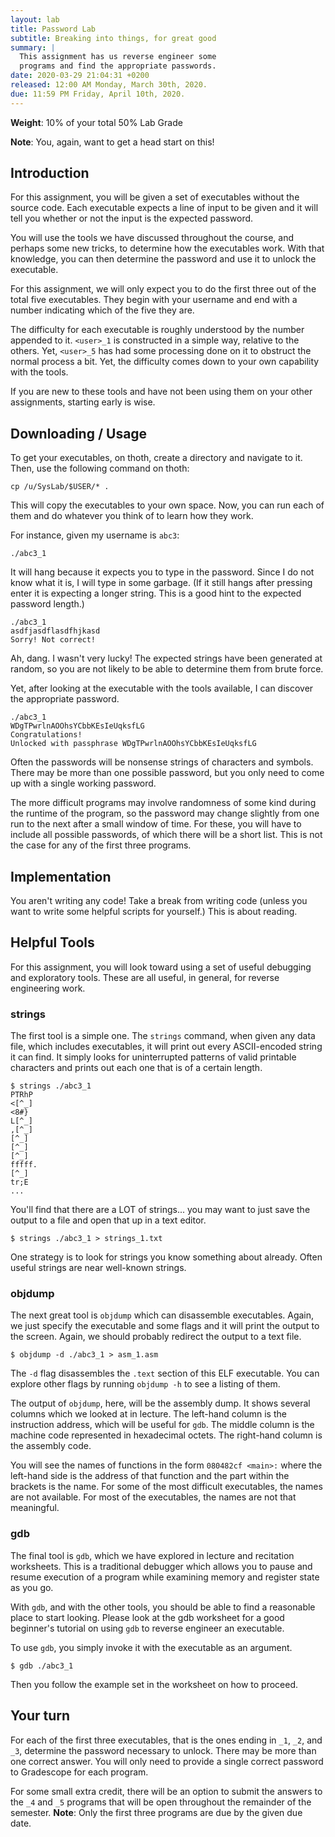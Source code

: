 ```yaml
---
layout: lab
title: Password Lab
subtitle: Breaking into things, for great good
summary: |
  This assignment has us reverse engineer some
  programs and find the appropriate passwords.
date: 2020-03-29 21:04:31 +0200
released: 12:00 AM Monday, March 30th, 2020.
due: 11:59 PM Friday, April 10th, 2020.
---
```


**Weight**: 10% of your total 50% Lab Grade

**Note**: You, again, want to get a head start on this!

## Introduction

For this assignment, you will be given a set of executables without the source
code. Each executable expects a line of input to be given and it will tell you
whether or not the input is the expected password.

You will use the tools we have discussed throughout the course, and perhaps
some new tricks, to determine how the executables work. With that knowledge, you
can then determine the password and use it to unlock the executable.

For this assignment, we will only expect you to do the first three out of the
total five executables. They begin with your username and end with a number
indicating which of the five they are.

The difficulty for each executable is roughly understood by the number appended
to it. `<user>_1` is constructed in a simple way, relative to the others. Yet,
`<user>_5` has had some processing done on it to obstruct the normal process a
bit. Yet, the difficulty comes down to your own capability with the tools.

If you are new to these tools and have not been using them on your other
assignments, starting early is wise.

## Downloading / Usage

To get your executables, on thoth, create a directory and navigate to it. Then,
use the following command on thoth:

```
cp /u/SysLab/$USER/* .
```

This will copy the executables to your own space. Now, you can run each of them
and do whatever you think of to learn how they work.

For instance, given my username is `abc3`:

```
./abc3_1

```

It will hang because it expects you to type in the password. Since I do not know
what it is, I will type in some garbage. (If it still hangs after pressing enter
it is expecting a longer string. This is a good hint to the expected password
length.)

```
./abc3_1
asdfjasdflasdfhjkasd
Sorry! Not correct!
```

Ah, dang. I wasn't very lucky! The expected strings have been generated at
random, so you are not likely to be able to determine them from brute force.

Yet, after looking at the executable with the tools available, I can discover
the appropriate password.

```
./abc3_1
WDgTPwrlnAOOhsYCbbKEsIeUqksfLG
Congratulations!
Unlocked with passphrase WDgTPwrlnAOOhsYCbbKEsIeUqksfLG
```

Often the passwords will be nonsense strings of characters and symbols. There
may be more than one possible password, but you only need to come up with a
single working password.

The more difficult programs may involve randomness of
some kind during the runtime of the program, so the password may change slightly
from one run to the next after a small window of time. For these, you will have
to include all possible passwords, of which there will be a short list. This
is not the case for any of the first three programs.

## Implementation

You aren't writing any code! Take a break from writing code (unless you want to
write some helpful scripts for yourself.) This is about reading.

## Helpful Tools

For this assignment, you will look toward using a set of useful debugging and
exploratory tools. These are all useful, in general, for reverse engineering
work.

### strings

The first tool is a simple one. The `strings` command, when given any data file,
which includes executables, it will print out every ASCII-encoded string it can
find. It simply looks for uninterrupted patterns of valid printable characters
and prints out each one that is of a certain length.

```
$ strings ./abc3_1
PTRhP
<[^_]
<8#}
L[^_]
,[^_]
[^_]
[^_]
[^_]
fffff.
[^_]
tr;E
...
```

You'll find that there are a LOT of strings... you may want to just save the
output to a file and open that up in a text editor.

```
$ strings ./abc3_1 > strings_1.txt
```

One strategy is to look for strings you know something about already. Often
useful strings are near well-known strings.

### objdump

The next great tool is `objdump` which can disassemble executables. Again, we
just specify the executable and some flags and it will print the output to the
screen. Again, we should probably redirect the output to a text file.

```
$ objdump -d ./abc3_1 > asm_1.asm
```

The `-d` flag disassembles the `.text` section of this ELF executable. You can
explore other flags by running `objdump -h` to see a listing of them.

The output of `objdump`, here, will be the assembly dump. It shows several
columns which we looked at in lecture. The left-hand column is the instruction
address, which will be useful for `gdb`. The middle column is the machine code
represented in hexadecimal octets. The right-hand column is the assembly code.

You will see the names of functions in the form `080482cf <main>:` where the
left-hand side is the address of that function and the part within the brackets
is the name. For some of the most difficult executables, the names are not
available. For most of the executables, the names are not that meaningful.

### gdb

The final tool is `gdb`, which we have explored in lecture and recitation
worksheets. This is a traditional debugger which allows you to pause and resume
execution of a program while examining memory and register state as you go.

With `gdb`, and with the other tools, you should be able to find a reasonable
place to start looking. Please look at the gdb worksheet for a good beginner's
tutorial on using `gdb` to reverse engineer an executable.

To use `gdb`, you simply invoke it with the executable as an argument.

```
$ gdb ./abc3_1
```

Then you follow the example set in the worksheet on how to proceed.

## Your turn

For each of the first three executables, that is the ones ending in `_1`, `_2`,
and `_3`, determine the password necessary to unlock. There may be more than one
correct answer. You will only need to provide a single correct password to
Gradescope for each program.

For some small extra credit, there will be an option to submit the answers to
the `_4` and `_5` programs that will be open throughout the remainder of the
semester. **Note**: Only the first three programs are due by the given due date.
